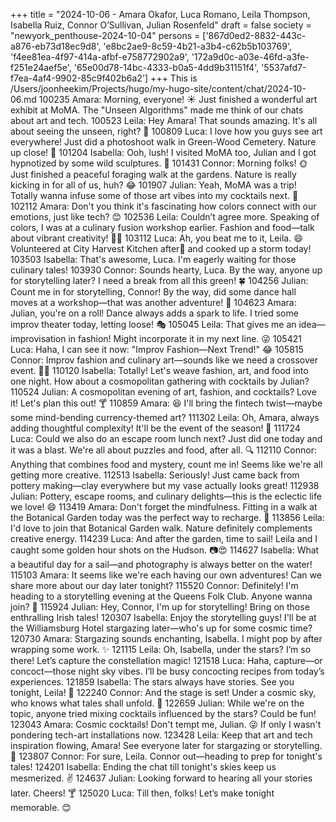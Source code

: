 +++
title = "2024-10-06 - Amara Okafor, Luca Romano, Leila Thompson, Isabella Ruiz, Connor O’Sullivan, Julian Rosenfeld"
draft = false
society = "newyork_penthouse-2024-10-04"
persons = ['867d0ed2-8832-443c-a876-eb73d18ec9d8', 'e8bc2ae9-8c59-4b21-a3b4-c62b5b103769', 'f4ee81ea-4f97-414a-afbf-e758772902a9', '172a9d0c-a03e-46fd-a3fe-f251e24aef5e', '65e00d78-14bc-4333-b0a5-4dd9b31151f4', '5537afd7-f7ea-4af4-9902-85c9f402b6a2']
+++
This is /Users/joonheekim/Projects/hugo/my-hugo-site/content/chat/2024-10-06.md
100235 Amara: Morning, everyone! ☀ Just finished a wonderful art exhibit at MoMA. The "Unseen Algorithms" made me think of our chats about art and tech.
100523 Leila: Hey Amara! That sounds amazing. It's all about seeing the unseen, right? 🙂
100809 Luca: I love how you guys see art everywhere! Just did a photoshoot walk in Green-Wood Cemetery. Nature up close! 🦋
101204 Isabella: Ooh, lush! I visited MoMA too, Julian and I got hypnotized by some wild sculptures. 📸
101431 Connor: Morning folks! 🌞 Just finished a peaceful foraging walk at the gardens. Nature is really kicking in for all of us, huh? 😂
101907 Julian: Yeah, MoMA was a trip! Totally wanna infuse some of those art vibes into my cocktails next. 🥂
102112 Amara: Don't you think it's fascinating how colors connect with our emotions, just like tech? 😊
102536 Leila: Couldn’t agree more. Speaking of colors, I was at a culinary fusion workshop earlier. Fashion and food—talk about vibrant creativity! 👗🍝
103112 Luca: Ah, you beat me to it, Leila. 😄 Volunteered at City Harvest Kitchen after🏽 and cooked up a storm today!
103503 Isabella: That's awesome, Luca. I'm eagerly waiting for those culinary tales!
103930 Connor: Sounds hearty, Luca. By the way, anyone up for storytelling later? I need a break from all this green! 🍀
104256 Julian: Count me in for storytelling, Connor! By the way, did some dance hall moves at a workshop—that was another adventure! 💃
104623 Amara: Julian, you're on a roll! Dance always adds a spark to life. I tried some improv theater today, letting loose! 🎭
105045 Leila: That gives me an idea—improvisation in fashion! Might incorporate it in my next line. 😜
105421 Luca: Haha, I can see it now: "Improv Fashion—Next Trend!" 😂
105815 Connor: Improv fashion and culinary art—sounds like we need a crossover event. 🍹👗
110120 Isabella: Totally! Let's weave fashion, art, and food into one night. How about a cosmopolitan gathering with cocktails by Julian?
110524 Julian: A cosmopolitan evening of art, fashion, and cocktails? Love it! Let's plan this out! 🍸
110859 Amara: 😆 I'll bring the fintech twist—maybe some mind-bending currency-themed art? 
111302 Leila: Oh, Amara, always adding thoughtful complexity! It'll be the event of the season! 🌟
111724 Luca: Could we also do an escape room lunch next? Just did one today and it was a blast. We're all about puzzles and food, after all. 🔍
112110 Connor: Anything that combines food and mystery, count me in! Seems like we're all getting more creative.
112513 Isabella: Seriously! Just came back from pottery making—clay everywhere but my vase actually looks great!
112938 Julian: Pottery, escape rooms, and culinary delights—this is the eclectic life we love! 😄
113419 Amara: Don't forget the mindfulness. Fitting in a walk at the Botanical Garden today was the perfect way to recharge. 🌿
113856 Leila: I'd love to join that Botanical Garden walk. Nature definitely complements creative energy.
114239 Luca: And after the garden, time to sail! Leila and I caught some golden hour shots on the Hudson. 📷😍
114627 Isabella: What a beautiful day for a sail—and photography is always better on the water!
115103 Amara: It seems like we're each having our own adventures! Can we share more about our day later tonight?
115520 Connor: Definitely! I'm heading to a storytelling evening at the Queens Folk Club. Anyone wanna join? 👻
115924 Julian: Hey, Connor, I'm up for storytelling! Bring on those enthralling Irish tales!
120307 Isabella: Enjoy the storytelling guys! I'll be at the Williamsburg Hotel stargazing later—who's up for some cosmic time?
120730 Amara: Stargazing sounds enchanting, Isabella. I might pop by after wrapping some work. ✨
121115 Leila: Oh, Isabella, under the stars? I’m so there! Let’s capture the constellation magic!
121518 Luca: Haha, capture—or concoct—those night sky vibes. I’ll be busy concocting recipes from today’s experiences.
121859 Isabella: The stars always have stories. See you tonight, Leila! 🌌
122240 Connor: And the stage is set! Under a cosmic sky, who knows what tales shall unfold. 🌠
122659 Julian: While we're on the topic, anyone tried mixing cocktails influenced by the stars? Could be fun!
123043 Amara: Cosmic cocktails! Don't tempt me, Julian. 😜 If only I wasn't pondering tech-art installations now.
123428 Leila: Keep that art and tech inspiration flowing, Amara! See everyone later for stargazing or storytelling. 🌠
123807 Connor: For sure, Leila. Connor out—heading to prep for tonight's tales!
124201 Isabella: Ending the chat till tonight's skies keep us mesmerized. ✌
124637 Julian: Looking forward to hearing all your stories later. Cheers! 🍸
125020 Luca: Till then, folks! Let’s make tonight memorable. 😊
